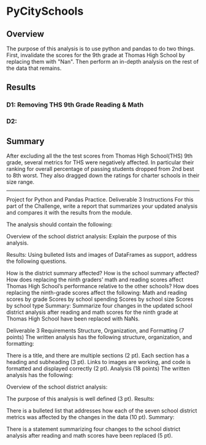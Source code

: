 # PyCitySchools

## Overview

The purpose of this analysis is to use python and pandas to do two things.  First, invalidate the scores for the 9th grade at Thomas High School by replacing them with "Nan".  Then perform an in-depth analysis on the rest of the data that remains.

## Results

### D1: Removing THS 9th Grade Reading & Math

### D2:  


## Summary

After excluding all the the test scores from Thomas High School(THS) 9th grade, several metrics for THS were negatively affected. In particular their ranking for overall percentage of passing students dropped from 2nd best to 8th worst.  They also dragged down the ratings for charter schools in their size range.

---------------------------------------
Project for Python and Pandas Practice.
Deliverable 3 Instructions
For this part of the Challenge, write a report that summarizes your updated analysis and compares it with the results from the module.

The analysis should contain the following:

Overview of the school district analysis: Explain the purpose of this analysis.

Results: Using bulleted lists and images of DataFrames as support, address the following questions.

How is the district summary affected?
How is the school summary affected?
How does replacing the ninth graders’ math and reading scores affect Thomas High School’s performance relative to the other schools?
How does replacing the ninth-grade scores affect the following:
Math and reading scores by grade
Scores by school spending
Scores by school size
Scores by school type
Summary: Summarize four changes in the updated school district analysis after reading and math scores for the ninth grade at Thomas High School have been replaced with NaNs.

Deliverable 3 Requirements
Structure, Organization, and Formatting (7 points)
The written analysis has the following structure, organization, and formatting:

There is a title, and there are multiple sections (2 pt).
Each section has a heading and subheading (3 pt).
Links to images are working, and code is formatted and displayed correctly (2 pt).
Analysis (18 points)
The written analysis has the following:

Overview of the school district analysis:

The purpose of this analysis is well defined (3 pt).
Results:

There is a bulleted list that addresses how each of the seven school district metrics was affected by the changes in the data (10 pt).
Summary:

There is a statement summarizing four changes to the school district analysis after reading and math scores have been replaced (5 pt).